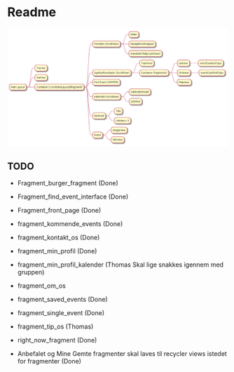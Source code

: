 # Readme

![image](fragments.png)


## TODO

- Fragment_burger_fragment (Done)
- Fragment_find_event_interface (Done)
- Fragment_front_page (Done)
- fragment_kommende_events (Done)
- fragment_kontakt_os (Done)
- fragment_min_profil (Done)
- fragment_min_profil_kalender (Thomas Skal lige snakkes igennem med gruppen)
- fragment_om_os 
- fragment_saved_events (Done)
- fragment_single_event (Done)
- fragment_tip_os (Thomas)
- right_now_fragment (Done)

- Anbefalet og Mine Gemte fragmenter skal laves til recycler views istedet for fragmenter (Done)
